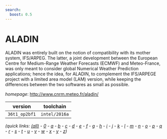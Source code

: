 ```yaml
---
search:
  boost: 0.5
---
```

# ALADIN

ALADIN was entirely built on the notion of compatibility with its mother system, IFS/ARPEG.  The latter, a joint development between the European Centre for Medium-Range Weather Forecasts (ECMWF) and  Meteo-France, was only meant to consider global Numerical Weather Prediction applications; hence the idea,  for ALADIN, to complement the IFS/ARPEGE project with a limited area model (LAM) version, while keeping the  differences between the two softwares as small as possible.

*homepage*: <http://www.cnrm.meteo.fr/aladin/>

version | toolchain
--------|----------
``36t1_op2bf1`` | ``intel/2016a``


*(quick links: [(all)](../index.md) - [0](../0/index.md) - [a](../a/index.md) - [b](../b/index.md) - [c](../c/index.md) - [d](../d/index.md) - [e](../e/index.md) - [f](../f/index.md) - [g](../g/index.md) - [h](../h/index.md) - [i](../i/index.md) - [j](../j/index.md) - [k](../k/index.md) - [l](../l/index.md) - [m](../m/index.md) - [n](../n/index.md) - [o](../o/index.md) - [p](../p/index.md) - [q](../q/index.md) - [r](../r/index.md) - [s](../s/index.md) - [t](../t/index.md) - [u](../u/index.md) - [v](../v/index.md) - [w](../w/index.md) - [x](../x/index.md) - [y](../y/index.md) - [z](../z/index.md))*

